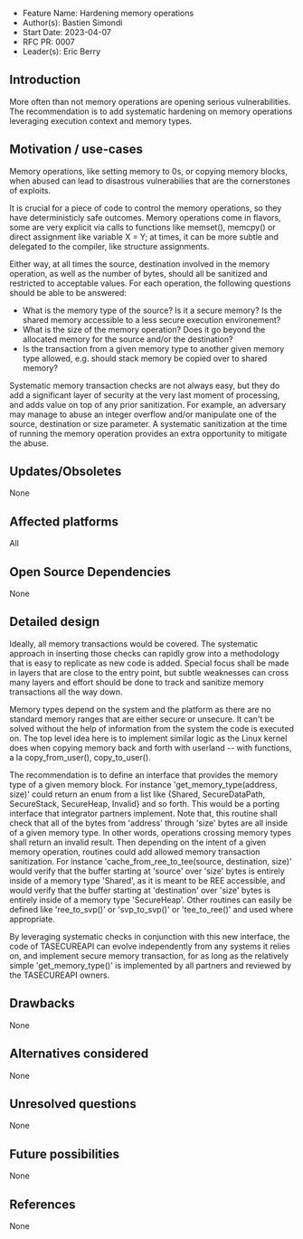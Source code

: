- Feature Name: Hardening memory operations
- Author(s): Bastien Simondi
- Start Date: 2023-04-07
- RFC PR: 0007
- Leader(s): Eric Berry

## Introduction

More often than not memory operations are opening serious vulnerabilities. The recommendation is 
to add systematic hardening on memory operations leveraging execution context and memory types.

## Motivation / use-cases

Memory operations, like setting memory to 0s, or copying memory blocks, when abused can lead to 
disastrous vulnerabilies that are the cornerstones of exploits.

It is crucial for a piece of code to control the memory operations, so they have deterministicly 
safe outcomes. Memory operations come in flavors, some are very explicit via calls to functions 
like memset(), memcpy() or direct assignment like variable X = Y; at times, it can be more 
subtle and delegated to the compiler, like structure assignments.

Either way, at all times the source, destination involved in the memory operation, as well as the 
number of bytes, should all be sanitized and restricted to acceptable values. For each operation, 
the following questions should be able to be answered:
- What is the memory type of the source? Is it a secure memory? Is the shared memory accessible 
to a less secure execution environement?
- What is the size of the memory operation? Does it go beyond the allocated memory for the source
and/or the destination?
- Is the transaction from a given memory type to another given memory type allowed, e.g. should 
stack memory be copied over to shared memory?

Systematic memory transaction checks are not always easy, but they do add a significant
layer of security at the very last moment of processing, and adds value on top of any prior 
sanitization. For example, an adversary may manage to abuse an integer overflow and/or manipulate
one of the source, destination or size parameter. A systematic sanitization at the time of running 
the memory operation provides an extra opportunity to mitigate the abuse.

## Updates/Obsoletes

None

## Affected platforms

All

## Open Source Dependencies

None

## Detailed design

Ideally, all memory transactions would be covered. The systematic approach in inserting those 
checks can rapidly grow into a methodology that is easy to replicate as new code is added. Special 
focus shall be made in layers that are close to the entry point, but subtle weaknesses can cross 
many layers and effort should be done to track and sanitize memory transactions all the way down. 

Memory types depend on the system and the platform as there are no standard memory ranges that are 
either secure or unsecure. It can't be solved without the help of information from the system the
code is executed on. The top level idea here is to implement similar logic as the Linux kernel does 
when copying memory back and forth with userland -- with functions, a la copy_from_user(),
copy_to_user().

The recommendation is to define an interface that provides the memory type of a given memory block.
For instance 'get_memory_type(address, size)' could return an enum from a list like {Shared,
SecureDataPath, SecureStack, SecureHeap, Invalid} and so forth. This would be a porting interface
that integrator partners implement. Note that, this routine shall check that all of the bytes from
'address' through 'size' bytes are all inside of a given memory type. In other words, operations
crossing memory types shall return an invalid result. Then depending on the intent of a given
memory operation, routines could add allowed memory transaction sanitization. For instance
'cache_from_ree_to_tee(source, destination, size)' would verify that the buffer starting at
'source' over 'size' bytes is entirely inside of a memory type 'Shared', as it is meant to be REE
accessible, and would verify that the buffer starting at 'destination' over 'size' bytes is
entirely inside of a memory type 'SecureHeap'. Other routines can easily be defined like
'ree_to_svp()' or 'svp_to_svp()' or 'tee_to_ree()' and used where appropriate.

By leveraging systematic checks in conjunction with this new interface, the code of TASECUREAPI can
evolve independently from any systems it relies on, and implement secure memory transaction, for as
long as the relatively simple 'get_memory_type()' is implemented by all partners and reviewed by the 
TASECUREAPI owners.

## Drawbacks

None

## Alternatives considered

None

## Unresolved questions

None

## Future possibilities

None

## References

None
